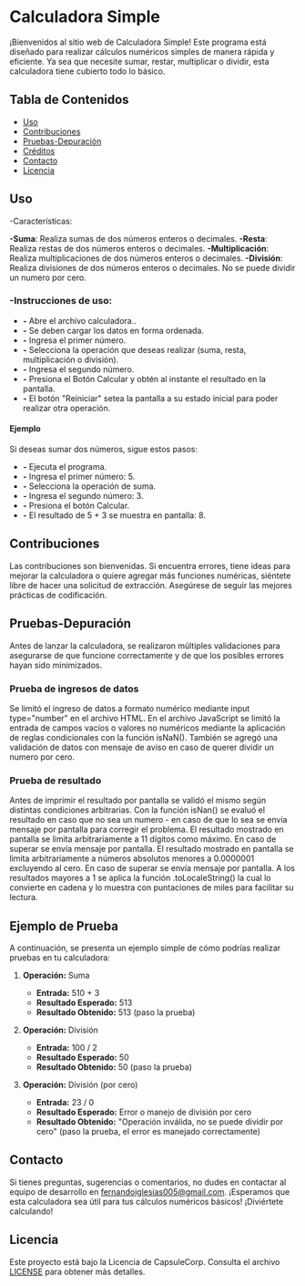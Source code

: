 # Calculadora Simple

¡Bienvenidos al sitio web de Calculadora Simple! Este programa está diseñado para realizar cálculos numéricos simples de manera rápida y eficiente. Ya sea que necesite sumar, restar, multiplicar o dividir, esta calculadora tiene cubierto todo lo básico.

## Tabla de Contenidos

- [Uso](#uso)
- [Contribuciones](#contribuciones)
- [Pruebas-Depuración](#Pruebas-Depuración)
- [Créditos](#créditos)
- [Contacto](#contacto)
- [Licencia](#licencia)

## Uso

-Características:

**-Suma**: Realiza sumas de dos números enteros o decimales.
**-Resta**: Realiza restas de dos números enteros o decimales.
**-Multiplicación**: Realiza multiplicaciones de dos números enteros o decimales.
**-División**: Realiza divisiones de dos números enteros o decimales. No se puede dividir un numero por cero.


### -Instrucciones de uso:

   - **-** Abre el archivo calculadora..
   - **-** Se deben cargar los datos en forma ordenada.
   - **-** Ingresa el primer número.
   - **-** Selecciona la operación que deseas realizar (suma, resta, multiplicación o división).
   - **-** Ingresa el segundo número.
   - **-** Presiona el Botón Calcular y obtén al instante el resultado en la pantalla.
   - **-** El botón "Reiniciar" setea la pantalla a su estado inicial para poder realizar otra operación.

#### Ejemplo
Si deseas sumar dos números, sigue estos pasos:
   - **-** Ejecuta el programa.
   - **-** Ingresa el primer número: 5.
   - **-** Selecciona la operación de suma.
   - **-** Ingresa el segundo número: 3.
   - **-** Presiona el botón Calcular.
   - **-** El resultado de 5 + 3 se muestra en pantalla: 8.


## Contribuciones

Las contribuciones son bienvenidas.
Si encuentra errores, tiene ideas para mejorar la calculadora o quiere agregar más funciones numéricas, siéntete libre de hacer una solicitud de extracción. Asegúrese de seguir las mejores prácticas de codificación.

## Pruebas-Depuración

Antes de lanzar la calculadora, se realizaron múltiples validaciones para asegurarse de que funcione correctamente y de que los posibles errores hayan sido minimizados.

### Prueba de ingresos de datos

Se limitó el ingreso de datos a formato numérico mediante input type="number" en el archivo HTML.
En el archivo JavaScript se limitó la entrada de campos vacíos o valores no numéricos mediante la aplicación de reglas condicionales con la función isNaN(). También se agregó una validación de datos con mensaje de aviso en caso de querer dividir un numero por cero.


### Prueba de resultado

Antes de imprimir el resultado por pantalla se validó el mismo según distintas condiciones arbitrarias.
Con la función isNan() se evaluó el resultado en caso que no sea un numero - en caso de que lo sea se envía mensaje por pantalla para corregir el problema.
El resultado mostrado en pantalla se limita arbitrariamente a 11 dígitos como máximo. En caso de superar se envía mensaje por pantalla.
El resultado mostrado en pantalla se limita arbitrariamente a números absolutos menores a 0.0000001 excluyendo al cero. En caso de superar se envía mensaje por pantalla.
A los resultados mayores a 1 se aplica la función .toLocaleString() la cual lo convierte en cadena y lo muestra con puntaciones de miles para facilitar su lectura.

## Ejemplo de Prueba

A continuación, se presenta un ejemplo simple de cómo podrías realizar pruebas en tu calculadora:

1. **Operación:** Suma
   - **Entrada:** 510 + 3
   - **Resultado Esperado:** 513
   - **Resultado Obtenido:** 513 (paso la prueba)

2. **Operación:** División
   - **Entrada:** 100 / 2
   - **Resultado Esperado:** 50
   - **Resultado Obtenido:** 50 (paso la prueba)

3. **Operación:** División (por cero)
   - **Entrada:** 23 / 0
   - **Resultado Esperado:** Error o manejo de división por cero
   - **Resultado Obtenido:** "Operación inválida, no se puede dividir por cero" (paso la prueba, el error es manejado correctamente)


## Contacto
Si tienes preguntas, sugerencias o comentarios, no dudes en contactar al equipo de desarrollo en fernandoiglesias005@gmail.com.
¡Esperamos que esta calculadora sea útil para tus cálculos numéricos básicos! ¡Diviértete calculando!


## Licencia
Este proyecto está bajo la Licencia de CapsuleCorp. Consulta el archivo [LICENSE](LICENSE) para obtener más detalles.
